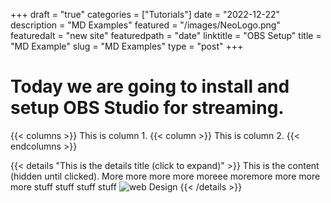 +++
draft = "true"
categories = ["Tutorials"]
date = "2022-12-22"
description = "MD Examples"
featured = "/images/NeoLogo.png"
featuredalt = "new site"
featuredpath = "date"
linktitle = "OBS Setup"
title = "MD Example"
slug = "MD Examples"
type = "post"
+++

# Today we are going to install and setup OBS Studio for streaming.

{{< columns >}}
This is column 1.
{{< column >}}
This is column 2.
{{< endcolumns >}}

{{< details "This is the details title (click to expand)" >}}
This is the content (hidden until clicked). More more more more moreee moremore more more more
stuff stuff stuff stuff
<image src="/images/wd-header.jpg"  alt="web Design" position="center" style="max-width:600px">
{{< /details >}}

